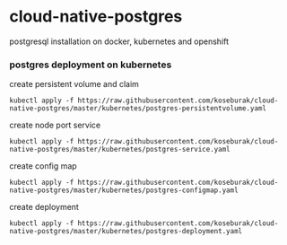 # cloud-native-postgres
postgresql installation on docker, kubernetes and openshift

### postgres deployment on kubernetes
create persistent volume and claim
```
kubectl apply -f https://raw.githubusercontent.com/koseburak/cloud-native-postgres/master/kubernetes/postgres-persistentvolume.yaml
```
create node port service
```
kubectl apply -f https://raw.githubusercontent.com/koseburak/cloud-native-postgres/master/kubernetes/postgres-service.yaml
```
create config map
```
kubectl apply -f https://raw.githubusercontent.com/koseburak/cloud-native-postgres/master/kubernetes/postgres-configmap.yaml
```
create deployment
```
kubectl apply -f https://raw.githubusercontent.com/koseburak/cloud-native-postgres/master/kubernetes/postgres-deployment.yaml
```

